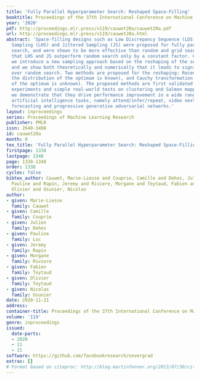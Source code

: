 ```yaml
---
title: 'Fully Parallel Hyperparameter Search: Reshaped Space-Filling'
booktitle: Proceedings of the 37th International Conference on Machine Learning
year: '2020'
pdf: http://proceedings.mlr.press/v119/cauwet20a/cauwet20a.pdf
url: http://proceedings.mlr.press/v119/cauwet20a.html
abstract: 'Space-filling designs such as Low Discrepancy Sequence (LDS), Latin Hypercube
  Sampling (LHS) and Jittered Sampling (JS) were proposed for fully parallel hyperparameter
  search, and were shown to be more effective than random and grid search. We prove
  that LHS and JS outperform random search only by a constant factor. Consequently,
  we introduce a new sampling approach based on the reshaping of the search distribution,
  and we show both theoretically and numerically that it leads to significant gains
  over random search. Two methods are proposed for the reshaping: Recentering (when
  the distribution of the optimum is known), and Cauchy transformation (when the distribution
  of the optimum is unknown). The proposed methods are first validated on artificial
  experiments and simple real-world tests on clustering and Salmon mappings. Then
  we demonstrate that they drive performance improvement in a wide range of expensive
  artificial intelligence tasks, namely attend/infer/repeat, video next frame segmentation
  forecasting and progressive generative adversarial networks.'
layout: inproceedings
series: Proceedings of Machine Learning Research
publisher: PMLR
issn: 2640-3498
id: cauwet20a
month: 0
tex_title: 'Fully Parallel Hyperparameter Search: Reshaped Space-Filling'
firstpage: 1338
lastpage: 1348
page: 1338-1348
order: 1338
cycles: false
bibtex_author: Cauwet, Marie-Liesse and Couprie, Camille and Dehos, Julien and Luc,
  Pauline and Rapin, Jeremy and Riviere, Morgane and Teytaud, Fabien and Teytaud,
  Olivier and Usunier, Nicolas
author:
- given: Marie-Liesse
  family: Cauwet
- given: Camille
  family: Couprie
- given: Julien
  family: Dehos
- given: Pauline
  family: Luc
- given: Jeremy
  family: Rapin
- given: Morgane
  family: Riviere
- given: Fabien
  family: Teytaud
- given: Olivier
  family: Teytaud
- given: Nicolas
  family: Usunier
date: 2020-11-21
address: 
container-title: Proceedings of the 37th International Conference on Machine Learning
volume: '119'
genre: inproceedings
issued:
  date-parts:
  - 2020
  - 11
  - 21
software: https://github.com/facebookresearch/nevergrad
extras: []
# Format based on citeproc: http://blog.martinfenner.org/2013/07/30/citeproc-yaml-for-bibliographies/
---
```

